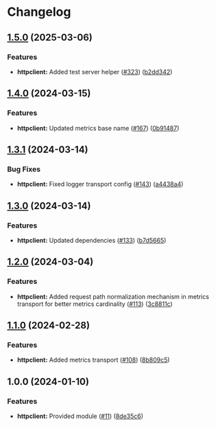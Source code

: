 # Changelog

## [1.5.0](https://github.com/ankorstore/yokai/compare/httpclient/v1.4.0...httpclient/v1.5.0) (2025-03-06)


### Features

* **httpclient:** Added test server helper ([#323](https://github.com/ankorstore/yokai/issues/323)) ([b2dd342](https://github.com/ankorstore/yokai/commit/b2dd342ecef06b24a290a9723bd839e5032f08cc))

## [1.4.0](https://github.com/ankorstore/yokai/compare/httpclient/v1.3.1...httpclient/v1.4.0) (2024-03-15)


### Features

* **httpclient:** Updated metrics base name ([#167](https://github.com/ankorstore/yokai/issues/167)) ([0b91487](https://github.com/ankorstore/yokai/commit/0b91487c8e8f5a94a3878433fa0fba6380fa02fe))

## [1.3.1](https://github.com/ankorstore/yokai/compare/httpclient/v1.3.0...httpclient/v1.3.1) (2024-03-14)


### Bug Fixes

* **httpclient:** Fixed logger transport config ([#143](https://github.com/ankorstore/yokai/issues/143)) ([a4438a4](https://github.com/ankorstore/yokai/commit/a4438a4cbd9d252e3c15195c141524c7ef816590))

## [1.3.0](https://github.com/ankorstore/yokai/compare/httpclient/v1.2.0...httpclient/v1.3.0) (2024-03-14)


### Features

* **httpclient:** Updated dependencies ([#133](https://github.com/ankorstore/yokai/issues/133)) ([b7d5665](https://github.com/ankorstore/yokai/commit/b7d5665bf38aea0823f6739930d5fbc352b50903))

## [1.2.0](https://github.com/ankorstore/yokai/compare/httpclient/v1.1.0...httpclient/v1.2.0) (2024-03-04)


### Features

* **httpclient:** Added request path normalization mechanism in metrics transport for better metrics cardinality ([#113](https://github.com/ankorstore/yokai/issues/113)) ([3c8811c](https://github.com/ankorstore/yokai/commit/3c8811c878c0d446d4ca307254ab49d0b9cb40b2))

## [1.1.0](https://github.com/ankorstore/yokai/compare/httpclient/v1.0.0...httpclient/v1.1.0) (2024-02-28)


### Features

* **httpclient:** Added metrics transport ([#108](https://github.com/ankorstore/yokai/issues/108)) ([8b809c5](https://github.com/ankorstore/yokai/commit/8b809c5a89c848e8862e81fc95f4bb7ba08d7964))

## 1.0.0 (2024-01-10)


### Features

* **httpclient:** Provided module ([#11](https://github.com/ankorstore/yokai/issues/11)) ([8de35c6](https://github.com/ankorstore/yokai/commit/8de35c690182bb373895cbd2cfb67af9b52db962))
